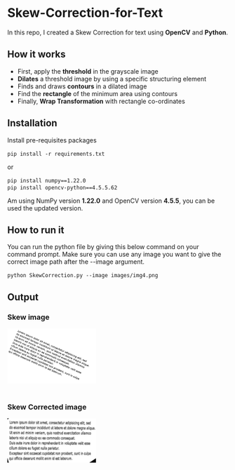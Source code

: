 # Skew-Correction-for-Text

In this repo, I created a Skew Correction for text using **OpenCV** and **Python**.

## How it works

- First, apply the **threshold** in the grayscale image
- **Dilates** a threshold image by using a specific structuring element
- Finds and draws **contours** in a dilated image
- Find the **rectangle** of the minimum area using contours
- Finally, **Wrap Transformation** with rectangle co-ordinates

## Installation

Install pre-requisites packages

```
pip install -r requirements.txt 
```

or

```
pip install numpy==1.22.0
pip install opencv-python==4.5.5.62
```
Am using NumPy version **1.22.0** and OpenCV version **4.5.5**, you can be used the updated version.

## How to run it

You can run the python file by giving this below command on your command prompt. Make sure you can use any image you want to give the correct image path after the --image argument.
```
python SkewCorrection.py --image images/img4.png
```

## Output
### Skew image
<img src='https://github.com/JafirDon/Skew-Correction-for-Text-Python/blob/main/images/img4.png' width="40%" ></img> <br><br>
### Skew Corrected image
<img src='https://github.com/JafirDon/Skew-Correction-for-Text-Python/blob/main/images/Rotated_image.jpg' width="40%" ></img>
